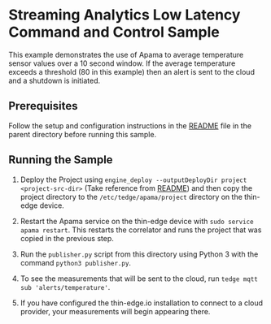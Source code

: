 # Streaming Analytics Low Latency Command and Control Sample
This example demonstrates the use of Apama to average temperature sensor
values over a 10 second window. If the average temperature exceeds a threshold
(80 in this example) then an alert is sent to the cloud and a shutdown is
initiated.

## Prerequisites

Follow the setup and configuration instructions in the
[README](../README.md) file in the parent directory before running this sample.

## Running the Sample

1. Deploy the Project using `engine_deploy --outputDeployDir project <project-src-dir>`
(Take reference from [README](../README.md)) and then copy the project
directory to the `/etc/tedge/apama/project` directory on the thin-edge device.

2. Restart the Apama service on the thin-edge device with `sudo service apama restart`.
This restarts the correlator and runs the project that was copied in the previous step.

3. Run the `publisher.py` script from this directory using
Python 3 with the command `python3 publisher.py`.

4. To see the measurements that will be sent
to the cloud, run `tedge mqtt sub 'alerts/temperature'`.

5. If you have configured the thin-edge.io installation to
connect to a cloud provider, your measurements will begin appearing there.
